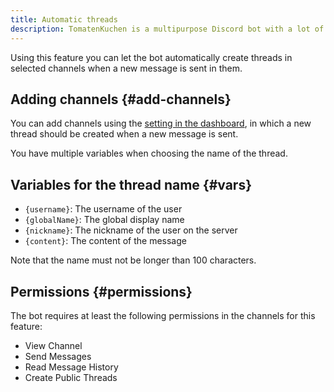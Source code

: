 ```yaml
---
title: Automatic threads
description: TomatenKuchen is a multipurpose Discord bot with a lot of features. Using the automatic thread creation feature, you can e.g. improve the usability of discussion or bug report channels.
---
```


Using this feature you can let the bot automatically create threads in selected channels when a new message is sent in them.

## Adding channels {#add-channels}

You can add channels using the [setting in the dashboard](https://tomatenkuchen.com/dashboard/settings#autoThreadChannels), in which a new thread should be created when a new message is sent.

You have multiple variables when choosing the name of the thread.

## Variables for the thread name {#vars}

- `{username}`: The username of the user
- `{globalName}`: The global display name
- `{nickname}`: The nickname of the user on the server
- `{content}`: The content of the message

Note that the name must not be longer than 100 characters.

## Permissions {#permissions}

The bot requires at least the following permissions in the channels for this feature:
- View Channel
- Send Messages
- Read Message History
- Create Public Threads
